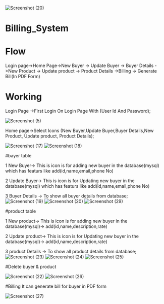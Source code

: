 ![Screenshot (20)](https://user-images.githubusercontent.com/115030944/213858198-cb846528-a1a9-43d0-97cf-a039b02c5ea4.png)


# Billing_System


# Flow 

Login page->Home Page->New Buyer -> Update Buyer -> Buyer Details ->New Product -> Update product -> Product Details ->Billing -> Generate Bill(In PDF Form)

# Working

Login Page ->First Login On Login Page With (User Id And Password);

![Screenshot (5)](https://user-images.githubusercontent.com/115030944/213847451-d63e49cc-76b8-4ce6-a065-6ddf519e4738.png)

Home page->Select Icons (New Buyer,Update Buyer,Buyer Details,New Product, Update product, Product Details);

![Screenshot (17)](https://user-images.githubusercontent.com/115030944/213847554-06564c40-4985-4956-bc29-23e6a7e215ca.png)
![Screenshot (18)](https://user-images.githubusercontent.com/115030944/213847605-f47c7d0c-291b-49f4-b172-6a62f5727264.png)


  #bayer table   
  
  1 New Buyer->  This is icon is for adding new buyer in the database(mysql) which has featurs like add(id,name,email,phone No)
  
  2 Update Buyer->  This is icon is for Updating new buyer in the database(mysql) which has featurs like add(id,name,email,phone No)
  
  3 Buyer Details -> To show all buyer details from database;      
  ![Screenshot (19)](https://user-images.githubusercontent.com/115030944/213847815-451666d9-46ab-4a87-aed5-56beacefee26.png)
  ![Screenshot (20)](https://user-images.githubusercontent.com/115030944/213858198-cb846528-a1a9-43d0-97cf-a039b02c5ea4.png)
  ![Screenshot (29)](https://user-images.githubusercontent.com/115030944/213858232-918dd8c8-a9b9-4928-b9b3-f4566647013d.png)

   #product table   
   
  1 New product->  This is icon is for adding new buyer in the database(mysql)-> add(id,name,description,rate)
  
  2 Update product->  This is icon is for Updating new buyer in the database(mysql)-> add(id,name,description,rate)   
  
  3 product Details -> To show all product details from database;  
  ![Screenshot (23)](https://user-images.githubusercontent.com/115030944/213858272-4495d8a3-551a-45ff-ba0f-357943e1b9f8.png)
  ![Screenshot (24)](https://user-images.githubusercontent.com/115030944/213858282-aa19efaf-ed1b-41b2-b14c-528e89419aea.png)
  ![Screenshot (25)](https://user-images.githubusercontent.com/115030944/213858288-aca48ee4-2e4b-411f-b0a8-354db4349cae.png)

  #Delete buyer & product
  
  ![Screenshot (22)](https://user-images.githubusercontent.com/115030944/213858304-849ed76f-c09a-4b59-9c7b-5dce5b4c82dd.png)
  ![Screenshot (26)](https://user-images.githubusercontent.com/115030944/213858312-e06e2b48-b765-42eb-b7b2-5bac540cd383.png)

   #Billing
   It can generate bill for buyer in PDF form
   
   ![Screenshot (27)](https://user-images.githubusercontent.com/115030944/213848966-33e0d1d9-b72c-45f2-ac8d-7adf5dc3fc4f.png)

   
   
    
